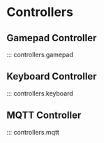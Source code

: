 # Controllers

## Gamepad Controller
::: controllers.gamepad

## Keyboard Controller
::: controllers.keyboard

## MQTT Controller
::: controllers.mqtt